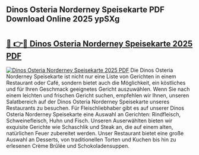 ## Dinos Osteria Norderney Speisekarte PDF Download Online 2025 ypSXg

# <h2><a href="http://gcdeek.nevu.top/?p=Dinos+Osteria+Norderney+Speisekarte">🔗 👉🔴 Dinos Osteria Norderney Speisekarte 2025 PDF</a></h2>

[![Dinos Osteria Norderney Speisekarte 2025 PDF](https://i.imgur.com/dBaPXMq.png)](http://gcdeek.nevu.top/?p=Dinos+Osteria+Norderney+Speisekarte)
Die Dinos Osteria Norderney Speisekarte ist nicht nur eine Liste von Gerichten in einem Restaurant oder Café, sondern bietet auch die Möglichkeit, ein köstliches und für Ihren Geschmack geeignetes Gericht auszuwählen. Wenn Sie nach einem leichten und frischen Gericht suchen, empfehlen wir Ihnen, unseren Salatbereich auf der Dinos Osteria Norderney Speisekarte unseres Restaurants zu besuchen. Für Fleischliebhaber gibt es auf unserer Dinos Osteria Norderney Speisekarte eine Auswahl an Gerichten: Rindfleisch, Schweinefleisch, Huhn und Fisch. Unseren Auserwählten bieten wir exquisite Gerichte wie Schaschlik und Steak an, die auf einem alten, natürlichen Feuer zubereitet werden. Unser Restaurant bietet eine große Auswahl an Desserts, von traditionellen Torten und Kuchen bis hin zu erlesenen Crème Brûlée und Schokoladensuppen.
